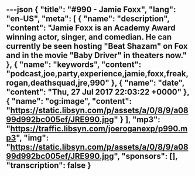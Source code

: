 ---json
{
  "title": "#990 - Jamie Foxx",
  "lang": "en-US",
  "meta": [
    {
      "name": "description",
      "content": "Jamie Foxx is an Academy Award winning actor, singer, and comedian. He can currently be seen hosting \"Beat Shazam\" on Fox and in the movie \"Baby Driver\" in theaters now."
    },
    {
      "name": "keywords",
      "content": "podcast,joe,party,experience,jamie,foxx,freak,rogan,deathsquad,jre,990"
    },
    {
      "name": "date",
      "content": "Thu, 27 Jul 2017 22:03:22 +0000"
    },
    {
      "name": "og:image",
      "content": "https://static.libsyn.com/p/assets/a/0/8/9/a0899d992bc005ef/JRE990.jpg"
    }
  ],
  "mp3": "https://traffic.libsyn.com/joeroganexp/p990.mp3",
  "img": "https://static.libsyn.com/p/assets/a/0/8/9/a0899d992bc005ef/JRE990.jpg",
  "sponsors": [],
  "transcription": false
}
---
<episode-header />

<timemark seconds="0" />

<transcribe-call-to-action />

<episode-footer />